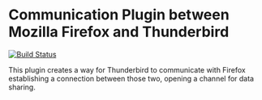 # Communication Plugin between Mozilla Firefox and Thunderbird

[![Build Status](https://travis-ci.org/physicalit/complu.svg?branch=master)](https://travis-ci.org/physicalit/complu)

This plugin creates a way for Thunderbird to communicate with Firefox establishing a connection between those two, opening a channel for data sharing.
